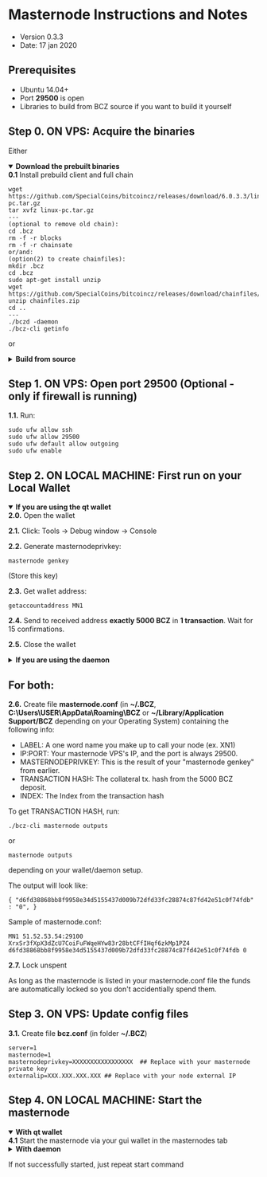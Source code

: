 Masternode Instructions and Notes
=============================
 - Version 0.3.3
 - Date: 17 jan 2020

Prerequisites
-------------
 - Ubuntu 14.04+
 - Port **29500** is open
 - Libraries to build from BCZ source if you want to build it yourself

Step 0. ON VPS: Acquire the binaries
----------------------

Either

<details open>
<summary><strong>Download the prebuilt binaries</strong></summary>
<strong>0.1</strong> Install prebuild client and full chain

    wget https://github.com/SpecialCoins/bitcoincz/releases/download/6.0.3.3/linux-pc.tar.gz
    tar xvfz linux-pc.tar.gz
    ---
    (optional to remove old chain):
    cd .bcz
    rm -f -r blocks
    rm -f -r chainsate
	or/and:
	(option(2) to create chainfiles):
	mkdir .bcz
	cd .bcz
	sudo apt-get install unzip
	wget https://github.com/SpecialCoins/bitcoincz/releases/download/chainfiles/chainfiles.zip
	unzip chainfiles.zip
	cd ..
	---
	./bczd -daemon
	./bcz-cli getinfo

</details>

or

<details>
<summary><strong>Build from source</strong></summary>
<strong>0.1.</strong>  Check out from source:

    git clone https://github.com/SpecialCoins/bitcoincz

<strong>0.2.</strong>  See [README.md](README.md) for instructions on building.
</details>
	

Step 1. ON VPS: Open port 29500 (Optional - only if firewall is running)
----------------------
**1.1.**  Run:

    sudo ufw allow ssh 
    sudo ufw allow 29500
    sudo ufw default allow outgoing
    sudo ufw enable

Step 2. ON LOCAL MACHINE: First run on your Local Wallet
----------------------

<details open>
<summary><strong>If you are using the qt wallet</strong></summary>
<strong>2.0.</strong>  Open the wallet

<strong>2.1.</strong>  Click: Tools -> Debug window -> Console

<strong>2.2.</strong>  Generate masternodeprivkey:

    masternode genkey

(Store this key)

<strong>2.3.</strong>  Get wallet address:

    getaccountaddress MN1

<strong>2.4.</strong>  Send to received address <strong>exactly 5000 BCZ</strong> in <strong>1 transaction</strong>. Wait for 15 confirmations.

<strong>2.5.</strong>  Close the wallet
</details>

<details>
<summary><strong>If you are using the daemon</strong></summary>
<strong>2.0.</strong>  Go to the checked out folder or where you extracted the binaries

    cd BCZ/src

<strong>2.1.</strong>  Start daemon:

    ./bczd -daemon -server

<strong>2.2.</strong>  Generate masternodeprivkey:

    ./bcz-cli masternode genkey

(Store this key)

<strong>2.3.</strong>  Get wallet address:

    ./bcz-cli getaccountaddress MN1

<strong>2.4.</strong>  Send to received address <strong>exactly 5000 BCZ</strong> in <strong>1 transaction</strong>. Wait for 15 confirmations.

<strong>2.5.</strong>  Stop daemon:

    ./bcz-cli stop
</details>


## For both:

**2.6.**  Create file **masternode.conf** (in **~/.BCZ**, **C:\Users\USER\AppData\Roaming\BCZ** or **~/Library/Application Support/BCZ** depending on your Operating System) containing the following info:
 - LABEL: A one word name you make up to call your node (ex. XN1)
 - IP:PORT: Your masternode VPS's IP, and the port is always 29500.
 - MASTERNODEPRIVKEY: This is the result of your "masternode genkey" from earlier.
 - TRANSACTION HASH: The collateral tx. hash from the 5000 BCZ deposit.
 - INDEX: The Index from the transaction hash

To get TRANSACTION HASH, run:

```
./bcz-cli masternode outputs
```
or
```
masternode outputs
```

depending on your wallet/daemon setup.

The output will look like:

    { "d6fd38868bb8f9958e34d5155437d009b72dfd33fc28874c87fd42e51c0f74fdb" : "0", }

Sample of masternode.conf:

    MN1 51.52.53.54:29100 XrxSr3fXpX3dZcU7CoiFuFWqeHYw83r28btCFfIHqf6zkMp1PZ4 d6fd38868bb8f9958e34d5155437d009b72dfd33fc28874c87fd42e51c0f74fdb 0

**2.7.** Lock unspent

As long as the masternode is listed in your masternode.conf file the funds are automatically locked so you don't accidentially spend them.

Step 3. ON VPS: Update config files
----------------------
**3.1.**  Create file **bcz.conf** (in folder **~/.BCZ**)

    server=1
    masternode=1
    masternodeprivkey=XXXXXXXXXXXXXXXXX  ## Replace with your masternode private key
    externalip=XXX.XXX.XXX.XXX ## Replace with your node external IP


Step 4. ON LOCAL MACHINE: Start the masternode
----------------------

<details open>
<summary><strong>With qt wallet</strong></summary>
<strong>4.1</strong> Start the masternode via your gui wallet in the masternodes tab
</details>

<details>
<summary><strong>With daemon</strong></summary>
<strong>4.1</strong> Start masternode:

    ./bcz-cli masternode start-alias <LABEL>

For example:

    ./bcz-cli masternode start-alias MN1

<strong>4.2</strong>  To check node status:

    ./bcz-cli masternode debug

</details>


If not successfully started, just repeat start command
